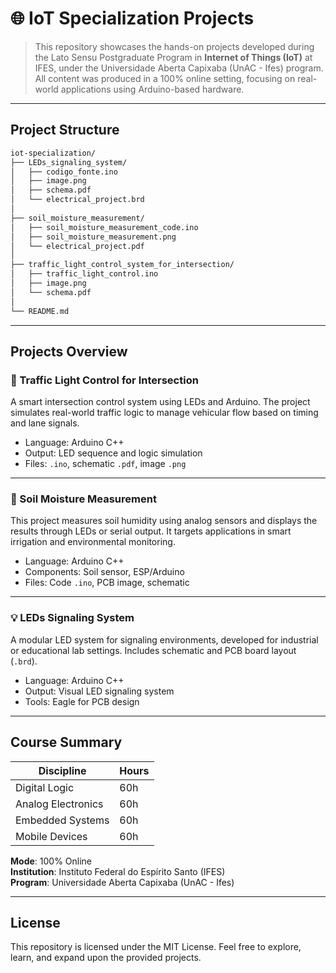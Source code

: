 # 🌐 IoT Specialization Projects

> This repository showcases the hands-on projects developed during the Lato Sensu Postgraduate Program in **Internet of Things (IoT)** at IFES, under the Universidade Aberta Capixaba (UnAC - Ifes) program. All content was produced in a 100% online setting, focusing on real-world applications using Arduino-based hardware.

---

## Project Structure

```bash
iot-specialization/
├── LEDs_signaling_system/
│   ├── codigo_fonte.ino        
│   ├── image.png               
│   ├── schema.pdf               
│   └── electrical_project.brd   
│
├── soil_moisture_measurement/
│   ├── soil_moisture_measurement_code.ino
│   ├── soil_moisture_measurement.png
│   └── electrical_project.pdf
│
├── traffic_light_control_system_for_intersection/
│   ├── traffic_light_control.ino
│   ├── image.png
│   └── schema.pdf
│
└── README.md
```

---

## Projects Overview

### 🚦 Traffic Light Control for Intersection

A smart intersection control system using LEDs and Arduino. The project simulates real-world traffic logic to manage vehicular flow based on timing and lane signals.

- Language: Arduino C++
- Output: LED sequence and logic simulation
- Files: `.ino`, schematic `.pdf`, image `.png`

---

### 🌱 Soil Moisture Measurement

This project measures soil humidity using analog sensors and displays the results through LEDs or serial output. It targets applications in smart irrigation and environmental monitoring.

- Language: Arduino C++
- Components: Soil sensor, ESP/Arduino
- Files: Code `.ino`, PCB image, schematic

---

### 💡 LEDs Signaling System

A modular LED system for signaling environments, developed for industrial or educational lab settings. Includes schematic and PCB board layout (`.brd`).

- Language: Arduino C++
- Output: Visual LED signaling system
- Tools: Eagle for PCB design

---

## Course Summary

| Discipline              | Hours |
|-------------------------|-------|
| Digital Logic           | 60h   |
| Analog Electronics      | 60h   |
| Embedded Systems        | 60h   |
| Mobile Devices          | 60h   |

**Mode**: 100% Online  
**Institution**: Instituto Federal do Espírito Santo (IFES)  
**Program**: Universidade Aberta Capixaba (UnAC - Ifes)

---

## License

This repository is licensed under the MIT License. Feel free to explore, learn, and expand upon the provided projects.
 
